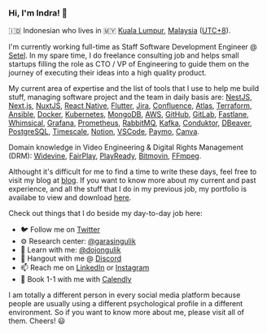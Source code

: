 ### Hi, I'm Indra! 👋

🇮🇩 Indonesian who lives in 🇲🇾 [Kuala Lumpur](https://www.dbkl.gov.my), [Malaysia](https://www.malaysia.gov.my) ([UTC+8](https://www.timeanddate.com/worldclock/malaysia/kuala-lumpur)).

I'm currently working full-time as Staff Software Development Engineer @ [Setel](http://setel.com/). In my spare time, I do freelance consulting job and helps small startups filling the role as CTO / VP of Engineering to guide them on the journey of executing their ideas into a high quality product.

My current area of expertise and the list of tools that I use to help me build stuff, managing software project and the team in daily basis are: [NestJS](https://nestjs.com/), [Next.js](https://nextjs.org/), [NuxtJS](https://nuxtjs.org/), [React Native](https://reactnative.dev/), [Flutter](https://flutter.dev/), [Jira](https://www.atlassian.com/software/jira), [Confluence](https://www.atlassian.com/software/confluence), [Atlas](https://www.atlassian.com/software/atlas), [Terraform](https://www.terraform.io/), [Ansible](https://www.ansible.com/), [Docker](https://www.docker.com/), [Kubernetes](https://kubernetes.io/), [MongoDB](https://www.mongodb.com/), [AWS](https://aws.amazon.com/), [GitHub](https://github.com/), [GitLab](https://about.gitlab.com/), [Fastlane](https://fastlane.tools/), [Whimsical](https://whimsical.com/), [Grafana](https://grafana.com/), [Prometheus](https://prometheus.io/), [RabbitMQ](https://www.rabbitmq.com/), [Kafka](https://kafka.apache.org/), [Conduktor](https://www.conduktor.io/), [DBeaver](https://dbeaver.io/), [PostgreSQL](https://www.postgresql.org/), [Timescale](https://www.timescale.com/), [Notion](https://www.notion.so/), [VSCode](https://code.visualstudio.com/), [Paymo](https://www.paymoapp.com/), [Canva](https://www.canva.com/).

Domain knowledge in Video Engineering & Digital Rights Management (DRM): [Widevine](https://www.widevine.com/), [FairPlay](https://developer.apple.com/streaming/fps/), [PlayReady](https://www.microsoft.com/playready/), [Bitmovin](https://bitmovin.com/), [FFmpeg](https://ffmpeg.org/).

Althought it's difficult for me to find a time to write these days, feel free to visit my blog at [blog](https://blog.indragunawan.com). If you want to know more about my current and past experience, and all the stuff that I do in my previous job, my portfolio is availabe to view and download [here](https://cv.indragunawan.com).

Check out things that I do beside my day-to-day job here:

- 🐦 Follow me on [Twitter](https://twitter.com/igunawandotcom)
- ⚙️ Research center: [@garasingulik](https://github.com/garasingulik)
- 🥋 Learn with me: [@dojongulik](https://github.com/dojongulik)
- 💬 Hangout with me @ [Discord](https://discord.gg/qt4Y2dhDfe)
- 📫 Reach me on [LinkedIn](https://www.linkedin.com/in/feedsbrain/) or [Instagram](https://instagram.com/indragunawandotcom)
- 📅 Book 1-1 with me with [Calendly](https://calendly.com/indragunawan/booking)

I am totally a different person in every social media platform because people are usually using a different psychological profile in a different environment. So if you want to know more about me, please visit all of them. Cheers! 😃
